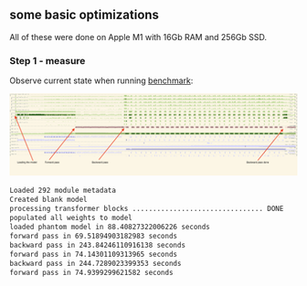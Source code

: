## some basic optimizations 

All of these were done on Apple M1 with 16Gb RAM and 256Gb SSD.

### Step 1 - measure

Observe current state when running [benchmark](backprop_bm.py):

![cubestat utilization](static/backprop_0.png)

```
Loaded 292 module metadata
Created blank model
processing transformer blocks ................................ DONE
populated all weights to model
loaded phantom model in 88.40827322006226 seconds
forward pass in 69.51894903182983 seconds
backward pass in 243.84246110916138 seconds
forward pass in 74.14301109313965 seconds
backward pass in 244.7289023399353 seconds
forward pass in 74.9399299621582 seconds
```
